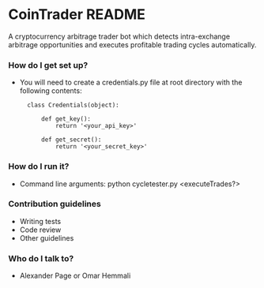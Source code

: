 # CoinTrader README #

A cryptocurrency arbitrage trader bot which detects intra-exchange arbitrage opportunities and executes profitable trading cycles automatically.

### How do I get set up? ###

* You will need to create a credentials.py file at root directory with the following contents:

		class Credentials(object):

			def get_key():
				return '<your_api_key>'

			def get_secret():
				return '<your_secret_key>'
				
### How do I run it? ###
* Command line arguments:
		python cycletester.py <executeTrades?> <returnThreshold>

### Contribution guidelines ###

* Writing tests
* Code review
* Other guidelines

### Who do I talk to? ###

* Alexander Page or Omar Hemmali
